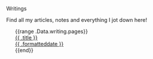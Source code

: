 <p class="title">Writings</p>
<p>Find all my articles, notes and everything I jot down here!</p>

<ul style="list-style-type: none">
{{range .Data.writing.pages}}
<li class="writings-card card">
<a  href="{{print  " /writings/" .slug}}">
<div class="description">{{ .title }}</div>
<div class="date">{{ .formatteddate }}</div>
</a>
</li>
{{end}}
</ul>
